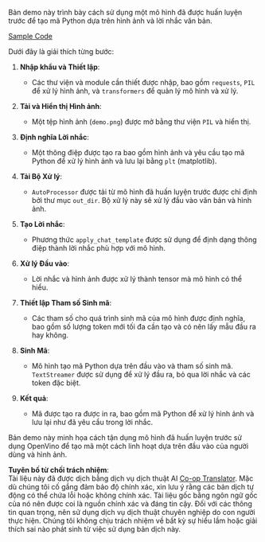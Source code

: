 <!--
CO_OP_TRANSLATOR_METADATA:
{
  "original_hash": "d7d7afa242a4a041ff4193546d4baf16",
  "translation_date": "2025-07-17T05:04:33+00:00",
  "source_file": "md/02.Application/04.Vision/Phi3/E2E_OpenVino_Phi3Vision.md",
  "language_code": "vi"
}
-->
Bản demo này trình bày cách sử dụng một mô hình đã được huấn luyện trước để tạo mã Python dựa trên hình ảnh và lời nhắc văn bản.

[Sample Code](../../../../../../code/06.E2E/E2E_OpenVino_Phi3-vision.ipynb)

Dưới đây là giải thích từng bước:

1. **Nhập khẩu và Thiết lập**:
   - Các thư viện và module cần thiết được nhập, bao gồm `requests`, `PIL` để xử lý hình ảnh, và `transformers` để quản lý mô hình và xử lý.

2. **Tải và Hiển thị Hình ảnh**:
   - Một tệp hình ảnh (`demo.png`) được mở bằng thư viện `PIL` và hiển thị.

3. **Định nghĩa Lời nhắc**:
   - Một thông điệp được tạo ra bao gồm hình ảnh và yêu cầu tạo mã Python để xử lý hình ảnh và lưu lại bằng `plt` (matplotlib).

4. **Tải Bộ Xử lý**:
   - `AutoProcessor` được tải từ mô hình đã huấn luyện trước được chỉ định bởi thư mục `out_dir`. Bộ xử lý này sẽ xử lý đầu vào văn bản và hình ảnh.

5. **Tạo Lời nhắc**:
   - Phương thức `apply_chat_template` được sử dụng để định dạng thông điệp thành lời nhắc phù hợp với mô hình.

6. **Xử lý Đầu vào**:
   - Lời nhắc và hình ảnh được xử lý thành tensor mà mô hình có thể hiểu.

7. **Thiết lập Tham số Sinh mã**:
   - Các tham số cho quá trình sinh mã của mô hình được định nghĩa, bao gồm số lượng token mới tối đa cần tạo và có nên lấy mẫu đầu ra hay không.

8. **Sinh Mã**:
   - Mô hình tạo mã Python dựa trên đầu vào và tham số sinh mã. `TextStreamer` được sử dụng để xử lý đầu ra, bỏ qua lời nhắc và các token đặc biệt.

9. **Kết quả**:
   - Mã được tạo ra được in ra, bao gồm mã Python để xử lý hình ảnh và lưu lại như đã yêu cầu trong lời nhắc.

Bản demo này minh họa cách tận dụng mô hình đã huấn luyện trước sử dụng OpenVino để tạo mã một cách linh hoạt dựa trên đầu vào của người dùng và hình ảnh.

**Tuyên bố từ chối trách nhiệm**:  
Tài liệu này đã được dịch bằng dịch vụ dịch thuật AI [Co-op Translator](https://github.com/Azure/co-op-translator). Mặc dù chúng tôi cố gắng đảm bảo độ chính xác, xin lưu ý rằng các bản dịch tự động có thể chứa lỗi hoặc không chính xác. Tài liệu gốc bằng ngôn ngữ gốc của nó nên được coi là nguồn chính xác và đáng tin cậy. Đối với các thông tin quan trọng, nên sử dụng dịch vụ dịch thuật chuyên nghiệp do con người thực hiện. Chúng tôi không chịu trách nhiệm về bất kỳ sự hiểu lầm hoặc giải thích sai nào phát sinh từ việc sử dụng bản dịch này.